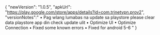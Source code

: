 {
"newVersion": "1.0.5",
"apkUrl": "https://play.google.com/store/apps/details?id=com.trinetvpn.prov2",
"versionNotes":"
• Pag wlang lumabas na update sa playstore please clear data playstore app din check update ulit
• Optimize UI
• Optimize Connection
• Fixed some known errors
• Fixed for android 5-6
"
}
